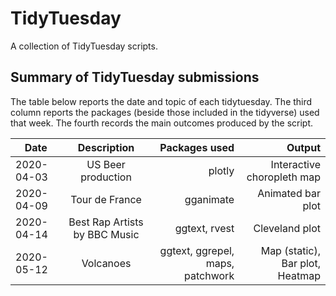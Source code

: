 # TidyTuesday 
A collection of TidyTuesday scripts.

## Summary of TidyTuesday submissions
The table below reports the date and topic of each tidytuesday. The third column reports the packages (beside those included in the tidyverse) used that week. The fourth records the main outcomes produced by the script.

| Date | Description | Packages used | Output |
| ------------- |:-------------:| -----:|  -----:|
| 2020-04-03 | US Beer production |  plotly | Interactive choropleth map |
| 2020-04-09 | Tour de France | gganimate | Animated bar plot |
| 2020-04-14 | Best Rap Artists	by BBC Music | ggtext, rvest | Cleveland plot |
| 2020-05-12 | Volcanoes | ggtext, ggrepel, maps, patchwork | Map (static), Bar plot, Heatmap |
